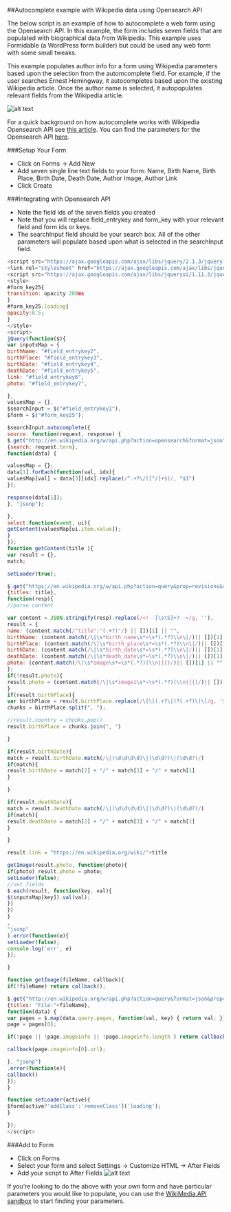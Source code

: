 ##Autocomplete example with Wikipedia data using Opensearch API

The below script is an example of how to autocomplete a web form using the Opensearch API. In this example, the form includes seven fields that are populated with biographical data from Wikipedia. This example uses Formidable (a WordPress form builder) but could be used any web form with some small tweaks.

This example populates author info for a form using Wikipedia parameters based upon the selection from the automcomplete field.  For example, if the user searches Ernest Hemingway, it autocompletes based upon the existing Wikipedia article. Once the author name is selected, it autopopulates relevant fields from the Wikipedia article.

![alt text](http://cdn.digitalborn.org/wp-content/uploads/2016/05/wikipedia_opensearch_api_formidable_integration.gif?0d1a96 "Example of autocomplete")

For a quick background on how autocomplete works with Wikipedia Opensearch API see [this article](http://w3lessons.info/2015/03/01/autocomplete-search-using-wikipedia-api-and-jquery-ui/). You can find the parameters for the Opensearch API [here](https://www.mediawiki.org/wiki/API:Opensearch).

###Setup Your Form
* Click on Forms -> Add New
* Add seven single line text fields to your form: Name, Birth Name, Birth Place, Birth Date, Death Date, Author Image, Author Link
* Click Create

###Integrating with Opensearch API
* Note the field ids of the seven fields you created
* Note that you will replace field_entrykey and form_key with your relevant field and form ids or keys. 
* The searchInput field should be your search box. All of the other parameters will populate based upon what is selected in the searchInput field.

```javascript
<script src="https://ajax.googleapis.com/ajax/libs/jquery/2.1.3/jquery.min.js"></script>
<link rel="stylesheet" href="https://ajax.googleapis.com/ajax/libs/jqueryui/1.11.3/themes/smoothness/jquery-ui.css" />
<script src="https://ajax.googleapis.com/ajax/libs/jqueryui/1.11.3/jquery-ui.min.js"></script>
<style>
#form_key25{
transition: opacity 200ms
}
#form_key25.loading{
opacity:0.5;
}
</style>
<script>
jQuery(function($){
var inputsMap = {
birthName: "#field_entrykey2",
birthPlace: "#field_entrykey3",
birthDate: "#field_entrykey4",
deathDate: "#field_entrykey5",
link: "#field_entrykey6",
photo: "#field_entrykey7",

},
valuesMap = {},
$searchInput = $("#field_entrykey1"),
$form = $("#form_key25");

$searchInput.autocomplete({
source: function(request, response) {
$.get("http://en.wikipedia.org/w/api.php?action=opensearch&format=json",
{search: request.term},
function(data) {

valuesMap = {};
data[1].forEach(function(val, idx){
valuesMap[val] = data[3][idx].replace(/^.+?\/([^/]+$)/, "$1")
});

response(data[1]);
}, "jsonp");

},
select:function(event, ui){
getContent(valuesMap[ui.item.value]);
}
});
function getContent(title ){
var result = {},
match;

setLoader(true);

$.get("https://en.wikipedia.org/w/api.php?action=query&prop=revisions&rvprop=content&&format=json&redirects",
{titles: title},
function(resp){
//parse content

var content = JSON.stringify(resp).replace(/<!--[\s\S]+?-->/g, ''),
result = {
name: (content.match(/"title":"(.+?)"/) || [])[1] || "",
birthName: (content.match(/\|\s*birth_name\s*=\s*(.*?)\\n\|/)|| [])[1] || "",
birthPlace: (content.match(/\|\s*birth_place\s*=\s*(.*?)\\n\|/)|| [])[1] || "",
birthDate: (content.match(/\|\s*birth_date\s*=\s*(.*?)\\n\|/)|| [])[1] || "",
deathDate: (content.match(/\|\s*death_date\s*=\s*(.*?)\\n\|/)|| [])[1] || "",
photo: (content.match(/\|\s*image\s*=\s*(.*?)(\\n|{{)/)|| [])[1] || "",
};
if(!result.photo){
result.photo = (content.match(/\|\s*image1\s*=\s*(.*?)(\\n|{{)/)|| [])[1] || ""
}
if(result.birthPlace){
var birthPlace = result.birthPlace.replace(/\[\[(.+?\|)?(.+?)\]\]/g, '$2'),
chunks = birthPlace.split(", ");

//result.country = chunks.pop()
result.birthPlace = chunks.join(", ")

}

if(result.birthDate){
match = result.birthDate.match(/\|(\d\d\d\d)\|(\d\d?)\|(\d\d?)/)
if(match){
result.birthDate = match[2] + "/" + match[3] + "/" + match[1]
}

}

if(result.deathDate){
match = result.deathDate.match(/\|(\d\d\d\d)\|(\d\d?)\|(\d\d?)/)
if(match){
result.deathDate = match[2] + "/" + match[3] + "/" + match[1]
}

}

result.link = "https://en.wikipedia.org/wiki/"+title

getImage(result.photo, function(photo){
if(photo) result.photo = photo;
setLoader(false);
//set fields
$.each(result, function(key, val){
$(inputsMap[key]).val(val);
})
})
}
,
"jsonp"
).error(function(e){
setLoader(false);
console.log('err', e)
});

}

function getImage(fileName, callback){
if(!fileName) return callback();

$.get("http://en.wikipedia.org/w/api.php?action=query&format=json&prop=imageinfo&iiprop=url",
{titles: "File:"+fileName},
function(data) {
var pages = $.map(data.query.pages, function(val, key) { return val; }),
page = pages[0];

if(!page || !page.imageinfo || !page.imageinfo.length ) return callback();

callback(page.imageinfo[0].url);

}, "jsonp")
.error(function(e){
callback()
});
}

function setLoader(active){
$form[active?'addClass':'removeClass']('loading');
}

});
</script>
```

###Add to Form
* Click on Forms
* Select your form and select Settings -> Customize HTML -> After Fields
* Add your script to After Fields
![alt text](http://cdn.digitalborn.org/wp-content/uploads/2016/05/Screen-Shot-2016-05-01-at-10.36.05-PM-1024x151.png "After Fields")

If you’re looking to do the above with your own form and have particular parameters you would like to populate, you can use the  [WikiMedia API sandbox](https://www.mediawiki.org/wiki/Special:ApiSandbox) to start finding your parameters.
